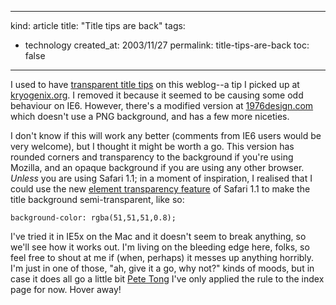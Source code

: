 -----
kind: article
title: "Title tips are back"
tags:
- technology
created_at: 2003/11/27
permalink: title-tips-are-back
toc: false
-----

<p>I used to have <a href="http://www.rousette.org.uk/mt-static/blog/archives/000217.html">transparent title tips</a> on this weblog--a tip I picked up at <a href="http://www.kryogenix.org/code/browser/nicetitle/">kryogenix.org</a>. I removed it because it seemed to be causing some odd behaviour on IE6. However, there's a modified version at <a href="http://www.1976design.com/blog/archive/2003/11/21/nice-titles/">1976design.com</a> which doesn't use a PNG background, and has a few more niceties.</p>

<p>I don't know if this will work any better (comments from IE6 users would be very welcome), but I thought it might be worth a go. This version has rounded corners and transparency to the background if you're using Mozilla, and an opaque background if you are using any other browser. <em>Unless</em> you are using Safari 1.1; in a moment of inspiration, I realised that I could use the new <a href="http://www.mediaworkers.de/text-align/opacity.html">element transparency feature</a> of Safari 1.1 to make the title background semi-transparent, like so:</p>

<p><code>background-color: rgba(51,51,51,0.8);</code></p>

<p>I've tried it in IE5x on the Mac and it doesn't seem to break anything, so we'll see how it works out. I'm living on the bleeding edge here, folks, so feel free to shout at me if (when, perhaps) it messes up anything horribly. I'm just in one of those, "ah, give it a go, why not?" kinds of moods, but in case it does all go a little bit <a href="http://www.bbc.co.uk/dna/h2g2/alabaster/A649">Pete Tong</a> I've only applied the rule to the index page for now. Hover away!</p>


